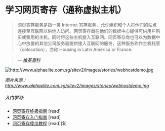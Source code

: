 # 学习网页寄存（通称虚拟主机）

> 网页寄存服务是指一类 Internet 寄存服务，允许组织和个人将他们的站点连接至互联网以供他人访问。网页寄存商在他们的数据中心提供可供用户购买或租用的主机，同时将这些主机接入互联网。网页寄存商也可以为数据中心中放置的其他公司服务器提供接入互联网的服务，这种服务称作主机托管（colocation），亦称 Housing in Latin America or France.

><cite>&#8212; [维基百科](https://en.wikipedia.org/wiki/Web_hosting_service)</cite>

![](../images/host.jpg "http://www.alphaelite.com.sg/sitev2/images/stories/webhostdemo.jpg")

<cite>图片来源：<a href="http://www.alphaelite.com.sg/sitev2/images/stories/webhostdemo.jpg">http://www.alphaelite.com.sg/sitev2/images/stories/webhostdemo.jpg</a></cite>


##### 入门学习:

* [网页寄存终极指南](http://www.whoishostingthis.com/resources/web-hosting/) [read]
* [网页寄存入门指南](http://www.webhostingsecretrevealed.net/web-hosting-beginner-guide/) [read]
* [网页寄存傻瓜教程](https://www.amazon.com/Web-Hosting-Dummies-Peter-Pollock/dp/1118540573/?&_encoding=UTF8&tag=frontend-handbook-20&linkCode=ur2&linkId=d8b16eea88eeb2d332f7f8508dce1df0&camp=1789&creative=9325) [read][$]





















 






